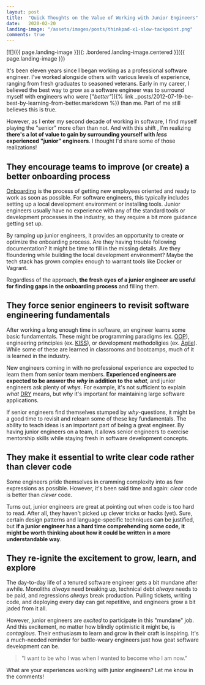 ```yaml
---
layout: post
title:  "Quick Thoughts on the Value of Working with Junior Engineers"
date:   2020-02-20
landing-image: "/assets/images/posts/thinkpad-x1-slow-tackpoint.png"
comments: true
---
```


[![]({{ page.landing-image }}){: .bordered.landing-image.centered }]({{ page.landing-image }})

It's been eleven years since I began working as a professional software engineer. I've worked alongside others with various levels of experience, ranging from fresh graduates to seasoned veterans. Early in my career, I believed the best way to grow as a software engineer was to surround myself with engineers who were [_"better"_]({% link _posts/2012-07-19-be-best-by-learning-from-better.markdown %}) than me. Part of me still believes this is true.

However, as I enter my second decade of working in software, I find myself playing the "senior" more often than not. And with this shift , I'm realizing **there's a lot of value to gain by surrounding yourself with _less_ experienced "junior" engineers**. I thought I'd share some of those realizations!

## They encourage teams to improve (or create) a better onboarding process

[Onboarding](https://en.wikipedia.org/wiki/Onboarding) is the process of getting new employees oriented and ready to work as soon as possible. For software engineers, this typically includes setting up a local development environment or installing tools. Junior engineers usually have no experience with any of the standard tools or development processes in the industry, so they require a bit more guidance getting set up.

By ramping up junior engineers, it provides an opportunity to create or optimize the onboarding process. Are they having trouble following documentation? It might be time to fill in the missing details. Are they floundering while building the local development environment? Maybe the tech stack has grown complex enough to warrant tools like Docker or Vagrant.

Regardless of the approach, **the fresh eyes of a junior engineer are useful for finding gaps in the onboarding process** and filling them.

## They force senior engineers to revisit software engineering fundamentals

After working a long enough time in software, an engineer learns some basic fundamentals. These might be programming paradigms (ex. [OOP](https://en.wikipedia.org/wiki/Object-oriented_programming)), engineering principles (ex. [KISS](https://en.wikipedia.org/wiki/KISS_principle)), or development methodoligies (ex. [Agile](https://en.wikipedia.org/wiki/Agile_software_development)). While some of these are learned in classrooms and bootcamps, much of it is learned in the industry.

New engineers coming in with no professional experience are expected to learn them from senior team members. **Experienced engineers are expected to be answer the _why_ in addition to the _what_**, and junior engineers ask plenty of _whys_. For example, it's not sufficient to explain _what_ [DRY](https://en.wikipedia.org/wiki/Don%27t_repeat_yourself) means, but _why_ it's important for maintaining large software applications.

If senior engineers find themselves stumped by _why_-questions, it might be a good time to revisit and relearn some of these key fundamentals. The ability to teach ideas is an important part of being a great engineer. By having junior engineers on a team, it allows senior engineers to exercise mentorship skills while staying fresh in software development concepts.

## They make it essential to write clear code rather than clever code

Some engineers pride themselves in cramming complexity into as few expressions as possible. However, it's been said time and again: _clear_ code is better than _clever_ code.

Turns out, junior engineers are great at pointing out when code is too hard to read. After all, they haven't picked up clever tricks or hacks (yet). Sure, certain design patterns and language-specific techniques can be justified, but **if a junior engineer has a hard time comprehending some code, it might be worth thinking about how it could be written in a more understandable way**.

## They re-ignite the excitement to grow, learn, and explore

The day-to-day life of a tenured software engineer gets a bit mundane after awhile. Monoliths _always_ need breaking up, technical debt _always_ needs to be paid, and regressions _always_ break production. Pulling tickets, writing code, and deploying every day can get repetitive, and engineers grow a bit jaded from it all.

However, junior engineers are _excited_ to participate in this "mundane" job. And this excitement, no matter how blindly optimistic it might be, is _contagious_. Their enthusiasm to learn and grow in their craft is inspiring. It's a much-needed reminder for battle-weary engineers just how geat software development can be.

> "I want to be who I was when I wanted to become who I am now."

What are your experiences working with junior engineers? Let me know in the comments!
